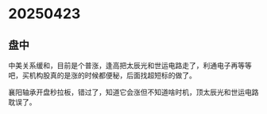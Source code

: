 # 20250423

## 盘中

中美关系缓和，目前是个普涨，逢高把太辰光和世运电路走了，利通电子再等等吧，买机构股真的是涨的时候都便秘，后面找超短标的做了。

襄阳轴承开盘秒拉板，错过了，知道它会涨但不知道啥时机，顶太辰光和世运电路耽误了。
